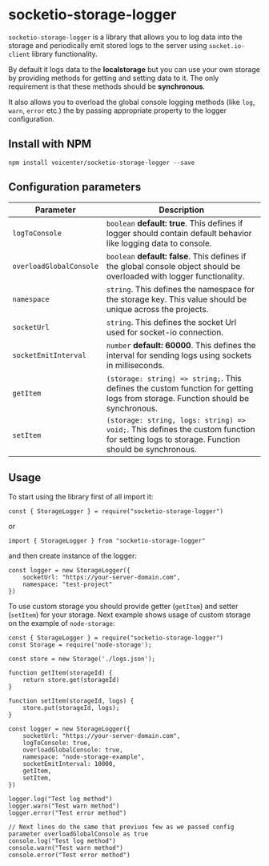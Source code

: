 # socketio-storage-logger
`socketio-storage-logger` is a library that allows you to log data into the storage and periodically emit stored logs to the server using `socket.io-client` library functionality.

By default it logs data to the **localstorage** but you can use your own storage by providing methods for getting and setting data to it. The only requirement is that these methods should be **synchronous**.

It also allows you to overload the global console logging methods (like `log`, `warn`, `error` etc.) the by passing appropriate property to the logger configuration.

## Install with NPM
```
npm install voicenter/socketio-storage-logger --save
```

## Configuration parameters

Parameter | Description |
--- | --- |
`logToConsole` | `boolean` **default: true**. This defines if logger should contain default behavior like logging data to console.
`overloadGlobalConsole` | `boolean` **default: false**. This defines if the global console object should be overloaded with logger functionality.
`namespace` | `string`. This defines the namespace for the storage key. This value should be unique across the projects.
`socketUrl` | `string`. This defines the socket Url used for socket-io connection.
`socketEmitInterval` | `number` **default: 60000**. This defines the interval for sending logs using sockets in milliseconds.
`getItem` | `(storage: string) => string;`. This defines the custom function for getting logs from storage. Function should be synchronous.
`setItem` | `(storage: string, logs: string) => void;`. This defines the custom function for setting logs to storage. Function should be synchronous.

## Usage

To start using the library first of all import it:

```
const { StorageLogger } = require("socketio-storage-logger")
```

or 

```
import { StorageLogger } from "socketio-storage-logger"
```

and then create instance of the logger:

```
const logger = new StorageLogger({
    socketUrl: "https://your-server-domain.com",
    namespace: "test-project"
})
```

To use custom storage you should provide getter (`getItem`) and setter (`setItem`) for your storage. Next example shows usage of custom storage on the example of `node-storage`:
```
const { StorageLogger } = require("socketio-storage-logger")
const Storage = require('node-storage');

const store = new Storage('./logs.json');

function getItem(storageId) {
    return store.get(storageId)
}

function setItem(storageId, logs) {
    store.put(storageId, logs);
}

const logger = new StorageLogger({
    socketUrl: "https://your-server-domain.com",
    logToConsole: true,
    overloadGlobalConsole: true,
    namespace: "node-storage-example",
    socketEmitInterval: 10000,
    getItem,
    setItem,
})

logger.log("Test log method")
logger.warn("Test warn method")
logger.error("Test error method")

// Next lines do the same that previuos few as we passed config parameter overloadGlobalConsole as true
console.log("Test log method")
console.warn("Test warn method")
console.error("Test error method")
```